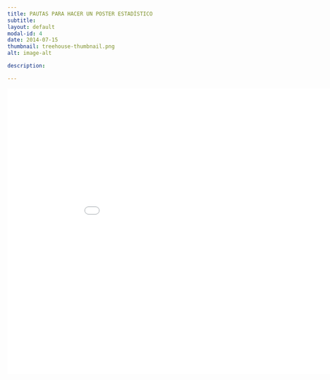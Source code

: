 ```yaml
---
title: PAUTAS PARA HACER UN POSTER ESTADÍSTICO
subtitle: 
layout: default
modal-id: 4
date: 2014-07-15
thumbnail: treehouse-thumbnail.png
alt: image-alt

description: 

---
```


<html>
<body>
<embed src="img/guia.pdf" width="950" height="650">
</body>
</html>


